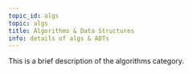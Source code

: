 ```yaml
---
topic_id: algs
topic: algs
title: Algorithms & Data Structures
info: details of algs & ADTs
---
```

This is a brief description of the algorithms category.